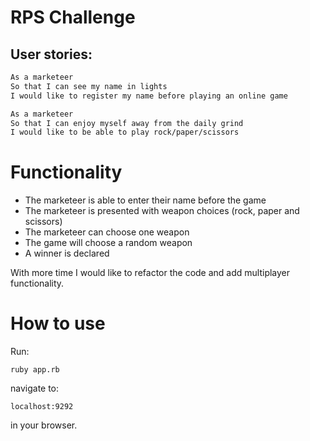 # RPS Challenge

## User stories: ##

```sh
As a marketeer
So that I can see my name in lights
I would like to register my name before playing an online game

As a marketeer
So that I can enjoy myself away from the daily grind
I would like to be able to play rock/paper/scissors
```

# Functionality #

- The marketeer is able to enter their name before the game
- The marketeer is presented with weapon choices (rock, paper and scissors)
- The marketeer can choose one weapon
- The game will choose a random weapon
- A winner is declared

With more time I would like to refactor the code and add multiplayer functionality. 

# How to use # 

Run: 

``` ruby app.rb ```

navigate to:

``` localhost:9292 ``` 

in your browser.
